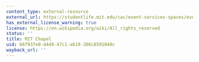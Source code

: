 ```yaml
---
content_type: external-resource
external_url: https://studentlife.mit.edu/cac/event-services-spaces/event-spaces/mit-chapel
has_external_license_warning: true
license: https://en.wikipedia.org/wiki/All_rights_reserved
status: ''
title: MIT Chapel
uid: b6f937e0-d449-47c1-ab19-306c8591040c
wayback_url: ''
---
```

